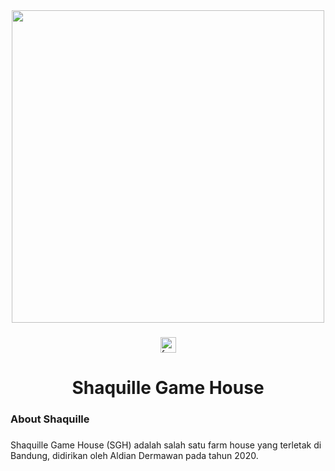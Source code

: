 <div align="center">
  <a href="https://shaquille.netlify.app/" target="_blank"><img height="500" src="https://shaquille.netlify.app/assets/logo/SGH-small.png"  /></a>
</div>

###

<div align="center">
  <a href="https://www.facebook.com/Bandits.999/" target="_blank">
    <img src="https://img.shields.io/static/v1?message=Facebook&logo=facebook&label=&color=1877F2&logoColor=white&labelColor=&style=for-the-badge" height="25" alt="facebook logo"  />
  </a>
</div>

###

<h1 align="center">Shaquille Game House</h1>

###

<h3 align="left">About Shaquille</h3>

###

<p align="left">Shaquille Game House (SGH) adalah salah satu farm house yang terletak di Bandung, didirikan oleh Aldian Dermawan pada tahun 2020.</p>

###
